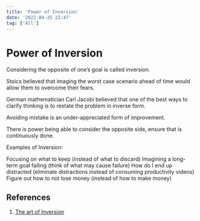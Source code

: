 ```yaml
---
title: 'Power of Inversion'
date: '2022-04-25 22:47'
tag: ['All']
---
```


# Power of Inversion

Considering the opposite of one’s goal is called inversion.

Stoics believed that imaging the worst case scenario ahead of time would allow them to overcome their fears.

German mathematician Carl Jacobi believed that one of the best ways to clarify thinking is to restate the problem in inverse form.

Avoiding mistake is an under-appreciated form of improvement.

There is power being able to consider the opposite side, ensure that is continuously done.

Examples of Inversion:

Focusing on what to keep (instead of what to discard)
Imagining a long-term goal failing (think of what may cause failure)
How do I end up distracted (eliminate distractions instead of consuming productivity videos)
Figure out how to not lose money (instead of how to make money)

## References

1. [The art of Inversion](/blog/The%20art%20of%20Inversion)
